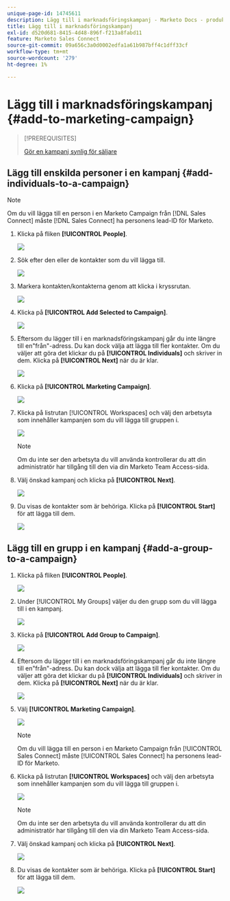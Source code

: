 ```yaml
---
unique-page-id: 14745611
description: Lägg till i marknadsföringskampanj - Marketo Docs - produktdokumentation
title: Lägg till i marknadsföringskampanj
exl-id: d520d681-8415-4d48-896f-f213a8fabd11
feature: Marketo Sales Connect
source-git-commit: 09a656c3a0d0002edfa1a61b987bff4c1dff33cf
workflow-type: tm+mt
source-wordcount: '279'
ht-degree: 1%

---
```


# Lägg till i marknadsföringskampanj {#add-to-marketing-campaign}

>[!PREREQUISITES]
>
>[Gör en kampanj synlig för säljare](/help/marketo/product-docs/marketo-sales-connect/marketo/make-a-campaign-visible-to-sales-connect-users.md)

## Lägg till enskilda personer i en kampanj {#add-individuals-to-a-campaign}

>[!NOTE]
>
>Om du vill lägga till en person i en Marketo Campaign från [!DNL Sales Connect] måste [!DNL Sales Connect] ha personens lead-ID för Marketo.

1. Klicka på fliken **[!UICONTROL People]**.

   ![](assets/one-3.png)

1. Sök efter den eller de kontakter som du vill lägga till.

   ![](assets/two-3.png)

1. Markera kontakten/kontakterna genom att klicka i kryssrutan.

   ![](assets/three-3.png)

1. Klicka på **[!UICONTROL Add Selected to Campaign]**.

   ![](assets/four-3.png)

1. Eftersom du lägger till i en marknadsföringskampanj går du inte längre till en&quot;från&quot;-adress. Du kan dock välja att lägga till fler kontakter. Om du väljer att göra det klickar du på **[!UICONTROL Individuals]** och skriver in dem. Klicka på **[!UICONTROL Next]** när du är klar.

   ![](assets/five-2.png)

1. Klicka på **[!UICONTROL Marketing Campaign]**.

   ![](assets/six-1.png)

1. Klicka på listrutan [!UICONTROL Workspaces] och välj den arbetsyta som innehåller kampanjen som du vill lägga till gruppen i.

   ![](assets/seven-1.png)

   >[!NOTE]
   >
   >Om du inte ser den arbetsyta du vill använda kontrollerar du att din administratör har tillgång till den via din Marketo Team Access-sida.

1. Välj önskad kampanj och klicka på **[!UICONTROL Next]**.

   ![](assets/eight.png)

1. Du visas de kontakter som är behöriga. Klicka på **[!UICONTROL Start]** för att lägga till dem.

   ![](assets/nine.png)

## Lägg till en grupp i en kampanj {#add-a-group-to-a-campaign}

1. Klicka på fliken **[!UICONTROL People]**.

   ![](assets/one-3.png)

1. Under [!UICONTROL My Groups] väljer du den grupp som du vill lägga till i en kampanj.

   ![](assets/eleven.png)

1. Klicka på **[!UICONTROL Add Group to Campaign]**.

   ![](assets/twelve.png)

1. Eftersom du lägger till i en marknadsföringskampanj går du inte längre till en&quot;från&quot;-adress. Du kan dock välja att lägga till fler kontakter. Om du väljer att göra det klickar du på **[!UICONTROL Individuals]** och skriver in dem. Klicka på **[!UICONTROL Next]** när du är klar.

   ![](assets/thirteen.png)

1. Välj **[!UICONTROL Marketing Campaign]**.

   ![](assets/six-1.png)

   >[!NOTE]
   >
   >Om du vill lägga till en person i en Marketo Campaign från [!UICONTROL Sales Connect] måste [!UICONTROL Sales Connect] ha personens lead-ID för Marketo.

1. Klicka på listrutan **[!UICONTROL Workspaces]** och välj den arbetsyta som innehåller kampanjen som du vill lägga till gruppen i.

   ![](assets/seven-1.png)

   >[!NOTE]
   >
   >Om du inte ser den arbetsyta du vill använda kontrollerar du att din administratör har tillgång till den via din Marketo Team Access-sida.

1. Välj önskad kampanj och klicka på **[!UICONTROL Next]**.

   ![](assets/eight.png)

1. Du visas de kontakter som är behöriga. Klicka på **[!UICONTROL Start]** för att lägga till dem.

   ![](assets/nine.png)
